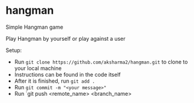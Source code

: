 # hangman
Simple Hangman game

Play Hangman by yourself or play against a user

Setup:

+ Run `git clone https://github.com/aksharma2/hangman.git` to clone to your local machine
+ Instructions can be found in the code itself
+ After it is finished, run `git add .`
+ Run `git commit -m "<your message>"`
+ Run `git push <remote_name> <branch_name>

